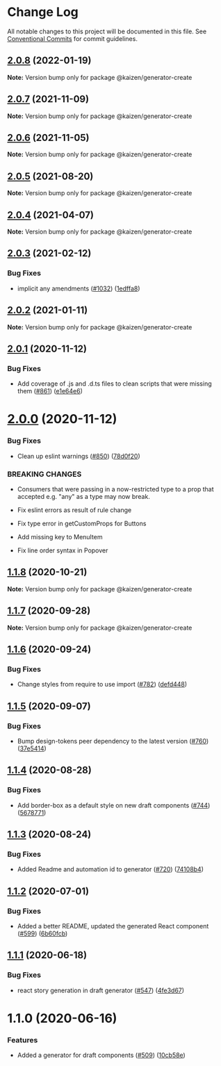 # Change Log

All notable changes to this project will be documented in this file.
See [Conventional Commits](https://conventionalcommits.org) for commit guidelines.

## [2.0.8](https://github.com/cultureamp/kaizen-design-system/compare/@kaizen/generator-create@2.0.7...@kaizen/generator-create@2.0.8) (2022-01-19)

**Note:** Version bump only for package @kaizen/generator-create





## [2.0.7](https://github.com/cultureamp/kaizen-design-system/compare/@kaizen/generator-create@2.0.6...@kaizen/generator-create@2.0.7) (2021-11-09)

**Note:** Version bump only for package @kaizen/generator-create





## [2.0.6](https://github.com/cultureamp/kaizen-design-system/compare/@kaizen/generator-create@2.0.5...@kaizen/generator-create@2.0.6) (2021-11-05)

**Note:** Version bump only for package @kaizen/generator-create





## [2.0.5](https://github.com/cultureamp/kaizen-design-system/compare/@kaizen/generator-create@2.0.4...@kaizen/generator-create@2.0.5) (2021-08-20)

**Note:** Version bump only for package @kaizen/generator-create





## [2.0.4](https://github.com/cultureamp/kaizen-design-system/compare/@kaizen/generator-create@2.0.3...@kaizen/generator-create@2.0.4) (2021-04-07)

**Note:** Version bump only for package @kaizen/generator-create





## [2.0.3](https://github.com/cultureamp/kaizen-design-system/compare/@kaizen/generator-create@2.0.2...@kaizen/generator-create@2.0.3) (2021-02-12)


### Bug Fixes

* implicit any amendments ([#1032](https://github.com/cultureamp/kaizen-design-system/issues/1032)) ([1edffa8](https://github.com/cultureamp/kaizen-design-system/commit/1edffa86e6a371daf09fb18c2b3b2c9044318717))





## [2.0.2](https://github.com/cultureamp/kaizen-design-system/compare/@kaizen/generator-create@2.0.1...@kaizen/generator-create@2.0.2) (2021-01-11)

**Note:** Version bump only for package @kaizen/generator-create





## [2.0.1](https://github.com/cultureamp/kaizen-design-system/compare/@kaizen/generator-create@2.0.0...@kaizen/generator-create@2.0.1) (2020-11-12)


### Bug Fixes

* Add coverage of .js and .d.ts files to clean scripts that were missing them ([#861](https://github.com/cultureamp/kaizen-design-system/issues/861)) ([e1e64e6](https://github.com/cultureamp/kaizen-design-system/commit/e1e64e693244fdc0c21369a353341a962cc990a8))





# [2.0.0](https://github.com/cultureamp/kaizen-design-system/compare/@kaizen/generator-create@1.1.8...@kaizen/generator-create@2.0.0) (2020-11-12)


### Bug Fixes

* Clean up eslint warnings ([#850](https://github.com/cultureamp/kaizen-design-system/issues/850)) ([78d0f20](https://github.com/cultureamp/kaizen-design-system/commit/78d0f207b03e6449f6c5f4e3000926d91c3094e1))


### BREAKING CHANGES

* Consumers that were passing in a now-restricted type
to a prop that accepted e.g. "any" as a type may now break.

* Fix eslint errors as result of rule change

* Fix type error in getCustomProps for Buttons

* Add missing key to MenuItem

* Fix line order syntax in Popover





## [1.1.8](https://github.com/cultureamp/kaizen-design-system/compare/@kaizen/generator-create@1.1.7...@kaizen/generator-create@1.1.8) (2020-10-21)

**Note:** Version bump only for package @kaizen/generator-create





## [1.1.7](https://github.com/cultureamp/kaizen-design-system/compare/@kaizen/generator-create@1.1.6...@kaizen/generator-create@1.1.7) (2020-09-28)

**Note:** Version bump only for package @kaizen/generator-create





## [1.1.6](https://github.com/cultureamp/kaizen-design-system/compare/@kaizen/generator-create@1.1.5...@kaizen/generator-create@1.1.6) (2020-09-24)


### Bug Fixes

* Change styles from require to use import ([#782](https://github.com/cultureamp/kaizen-design-system/issues/782)) ([defd448](https://github.com/cultureamp/kaizen-design-system/commit/defd4483faa3459d9af48e272c63656798008a28))





## [1.1.5](https://github.com/cultureamp/kaizen-design-system/compare/@kaizen/generator-create@1.1.4...@kaizen/generator-create@1.1.5) (2020-09-07)


### Bug Fixes

* Bump design-tokens peer dependency to the latest version ([#760](https://github.com/cultureamp/kaizen-design-system/issues/760)) ([37e5414](https://github.com/cultureamp/kaizen-design-system/commit/37e5414b2e2c0befb4127c588120eb2e8bdc4d39))





## [1.1.4](https://github.com/cultureamp/kaizen-design-system/compare/@kaizen/generator-create@1.1.3...@kaizen/generator-create@1.1.4) (2020-08-28)


### Bug Fixes

* Add border-box as a default style on new draft components  ([#744](https://github.com/cultureamp/kaizen-design-system/issues/744)) ([5678771](https://github.com/cultureamp/kaizen-design-system/commit/5678771b0f9d130523f8b4f7faf08d9a05a88ccd))





## [1.1.3](https://github.com/cultureamp/kaizen-design-system/compare/@kaizen/generator-create@1.1.2...@kaizen/generator-create@1.1.3) (2020-08-24)


### Bug Fixes

* Added Readme and automation id to generator ([#720](https://github.com/cultureamp/kaizen-design-system/issues/720)) ([74108b4](https://github.com/cultureamp/kaizen-design-system/commit/74108b462214c9539ad79979eaef7d3a1cccc466))





## [1.1.2](https://github.com/cultureamp/kaizen-design-system/compare/@kaizen/generator-create@1.1.1...@kaizen/generator-create@1.1.2) (2020-07-01)


### Bug Fixes

* Added a better README, updated the generated React component ([#599](https://github.com/cultureamp/kaizen-design-system/issues/599)) ([6b60fcb](https://github.com/cultureamp/kaizen-design-system/commit/6b60fcbea6519f4a9cfbcd2aa2d205556b719c11))





## [1.1.1](https://github.com/cultureamp/kaizen-design-system/compare/@kaizen/generator-create@1.1.0...@kaizen/generator-create@1.1.1) (2020-06-18)


### Bug Fixes

* react story generation in draft generator ([#547](https://github.com/cultureamp/kaizen-design-system/issues/547)) ([4fe3d67](https://github.com/cultureamp/kaizen-design-system/commit/4fe3d67e9dbad10c29a12a850bb1c2ac0b9e3302))





# 1.1.0 (2020-06-16)


### Features

* Added a generator for draft components ([#509](https://github.com/cultureamp/kaizen-design-system/issues/509)) ([10cb58e](https://github.com/cultureamp/kaizen-design-system/commit/10cb58e24c2adfe81623c49db90102cc3f768328))
